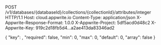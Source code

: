 POST /v1/databases/{databaseId}/collections/{collectionId}/attributes/integer HTTP/1.1
Host: cloud.appwrite.io
Content-Type: application/json
X-Appwrite-Response-Format: 1.0.0
X-Appwrite-Project: 5df5acd0d48c2
X-Appwrite-Key: 919c2d18fb5d4...a2ae413da83346ad2

{
  "key": ,
  "required": false,
  "min": 0,
  "max": 0,
  "default": 0,
  "array": false
}
